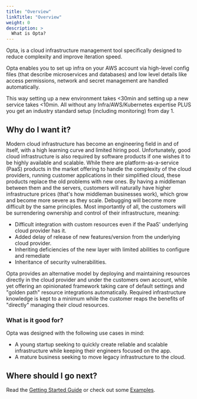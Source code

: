 ```yaml
---
title: "Overview"
linkTitle: "Overview"
weight: 0
description: >
  What is Opta?
---
```



Opta, is a cloud infrastructure management tool specifically designed to reduce
complexity and improve iteration speed. 

Opta enables you to set up infra on your AWS account via high-level config files
(that describe microservices and databases) and low level details like access 
permissions, network and secret management are handled automatically.

This way setting up a new environment takes <30min and setting up a new service 
takes <10min. All without any Infra/AWS/Kubernetes expertise PLUS you get an 
industry standard setup (including monitoring) from day 1.

## Why do I want it?

Modern cloud infrastructure has become an engineering field in and of itself, with a high learning curve and limited
hiring pool. Unfortunately, good cloud infrastructure is also required by software products if one wishes it to
be highly available and scalable. While there are platform-as-a-service (PaaS) products in the market offering to 
handle the complexity of the cloud providers, running customer applications in their simplified cloud, these products
replace the old problems with new ones. By having a middleman between them and the servers, customers will naturally
have higher infrastructure prices (that's how middleman businesses work), which grow and become more severe as they
scale. Debugging will become more difficult by the same principles. Most importantly of all, the customers will be
surrendering ownership and control of their infrastructure, meaning:
* Difficult integration with custom resources even if the PaaS' underlying cloud provider has it.
* Added delay of release of new features/version from the underlying cloud provider.
* Inheriting deficiencies of the new layer with limited abilities to configure and remediate
* Inheritance of security vulnerabilities.

Opta provides an alternative model by deploying and maintaining resources directly in the cloud provider and under the
customers own account, while yet offering an opinionated framework taking care of default settings and "golden path"
resource integrations automatically. Required infrastructure knowledge is kept to a minimum while the customer reaps
the benefits of "directly" managing their cloud resources.

### What is it good for?
Opta was designed with the following use cases in mind:
  - A young startup seeking to quickly create reliable and scalable infrastructure while keeping their engineers 
    focused on the app.
  - A mature business seeking to move legacy infrastructure to the cloud.

## Where should I go next?

Read the [Getting Started Guide](/docs/getting-started/) or check out some [Examples](/docs/examples/).
